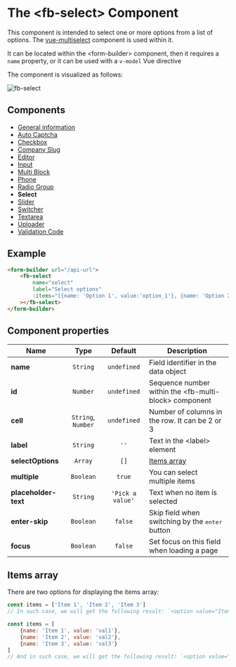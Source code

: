 # The &lt;fb-select&gt; Component

This component is intended to select one or more options from a list of options. The [vue-multiselect](https://vue-multiselect.js.org/) component is used within it.

It can be located within the &lt;form-builder&gt; component, then it requires a `name` property, or it can be used with a `v-model` Vue directive

The component is visualized as follows:

![fb-select](https://static.awema.pl/docs/fb-select.gif)

## Components
* [General information](./form-builder.md)
* [Auto Captcha](./auto-captcha.md)
* [Checkbox](./checkbox.md)
* [Company Slug](./company-slug.md)
* [Editor](./editor.md)
* [Input](./input.md)
* [Multi Block](./multi-block.md)
* [Phone](./phone.md)
* [Radio Group](./radio-group.md)
* **Select**
* [Slider](./slider.md)
* [Switcher](./switcher.md)
* [Textarea](./textarea.md)
* [Uploader](./uploader.md)
* [Validation Code](./code.md)

## Example

```html
<form-builder url="/api-url">
    <fb-select
        name="select"
        label="Select options"
        :items="[{name: 'Option 1', value:'option_1'}, {name: 'Option 2', value:'option_2'}]"
    ></fb-select>
</form-builder>
```

<form-builder url="/api-url">
    <fb-select name="select" label="Select options"></fb-select>
</form-builder>


## Component properties

| Name                | Type               | Default             | Description                                       |
|---------------------|:------------------:|:-------------------:|---------------------------------------------------|
| **name**            | `String`           | `undefined`         | Field identifier in the data object               |
| **id**              | `Number`           | `undefined`         | Sequence number within the &lt;fb-multi-block&gt; component    |
| **cell**            | `String`, `Number` | `undefined`         | Number of columns in the row. It can be 2 or 3    |
| **label**           | `String`           | `''`                | Text in the &lt;label&gt; element                 |
| **selectOptions**   | `Array`            | `[]`                | [Items array](#fbs-items)                         |
| **multiple**        | `Boolean`          | `true`              | You can select multiple items                     |
| **placeholder-text**| `String`           | `'Pick a value'`    | Text when no item is selected                     |
| **enter-skip**      | `Boolean`          | `false`             | Skip field when switching by the <kbd>enter</kbd> button |
| **focus**           | `Boolean`          | `false`             | Set focus on this field when loading a page       |


## Items array

There are two options for displaying the items array:

```javascript
const items = ['Item 1', 'Item 2', 'Item 3']
// In such case, we will get the following result: `<option value="Item 1">Item 1<option>`

const items = [
    {name: 'Item 1', value: 'val1'},
    {name: 'Item 2', value: 'val2'},
    {name: 'Item 3', value: 'val3'}
]
// And in such case, we will get the following result: `<option value="val1">Item 1<option>`
```

<form-builder url="/api-url">
    <fb-radio-group name="equal" label="Equal option" :items="['Option 1', 'Option 2']"></fb-radio-group>
    <fb-radio-group name="different" label="Different option" :items="[{name: 'Option 1', value:'option_1'}, {name: 'Option 2', value:'option_2'}]"></fb-radio-group>
</form-builder>
